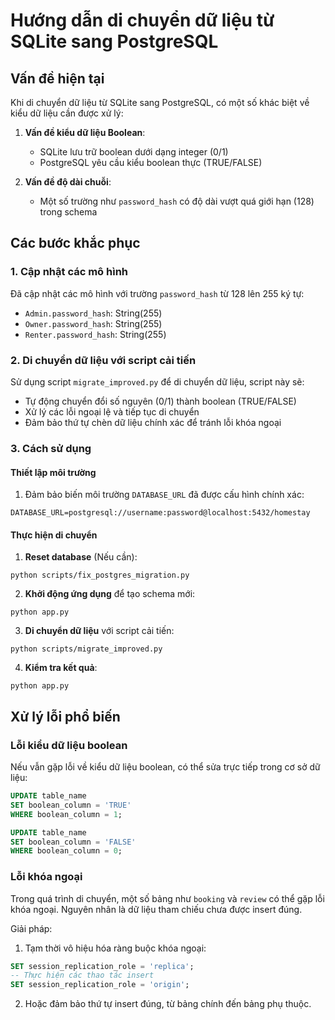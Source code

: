 # Hướng dẫn di chuyển dữ liệu từ SQLite sang PostgreSQL

## Vấn đề hiện tại
Khi di chuyển dữ liệu từ SQLite sang PostgreSQL, có một số khác biệt về kiểu dữ liệu cần được xử lý:

1. **Vấn đề kiểu dữ liệu Boolean**: 
   - SQLite lưu trữ boolean dưới dạng integer (0/1)
   - PostgreSQL yêu cầu kiểu boolean thực (TRUE/FALSE)

2. **Vấn đề độ dài chuỗi**:
   - Một số trường như `password_hash` có độ dài vượt quá giới hạn (128) trong schema

## Các bước khắc phục

### 1. Cập nhật các mô hình
Đã cập nhật các mô hình với trường `password_hash` từ 128 lên 255 ký tự:
- `Admin.password_hash`: String(255)
- `Owner.password_hash`: String(255)
- `Renter.password_hash`: String(255)

### 2. Di chuyển dữ liệu với script cải tiến
Sử dụng script `migrate_improved.py` để di chuyển dữ liệu, script này sẽ:
- Tự động chuyển đổi số nguyên (0/1) thành boolean (TRUE/FALSE)
- Xử lý các lỗi ngoại lệ và tiếp tục di chuyển
- Đảm bảo thứ tự chèn dữ liệu chính xác để tránh lỗi khóa ngoại

### 3. Cách sử dụng

#### Thiết lập môi trường
1. Đảm bảo biến môi trường `DATABASE_URL` đã được cấu hình chính xác:
```
DATABASE_URL=postgresql://username:password@localhost:5432/homestay
```

#### Thực hiện di chuyển
1. **Reset database** (Nếu cần):
```
python scripts/fix_postgres_migration.py
```

2. **Khởi động ứng dụng** để tạo schema mới:
```
python app.py
```

3. **Di chuyển dữ liệu** với script cải tiến:
```
python scripts/migrate_improved.py
```

4. **Kiểm tra kết quả**:
```
python app.py
```

## Xử lý lỗi phổ biến

### Lỗi kiểu dữ liệu boolean
Nếu vẫn gặp lỗi về kiểu dữ liệu boolean, có thể sửa trực tiếp trong cơ sở dữ liệu:

```sql
UPDATE table_name 
SET boolean_column = 'TRUE' 
WHERE boolean_column = 1;

UPDATE table_name 
SET boolean_column = 'FALSE' 
WHERE boolean_column = 0;
```

### Lỗi khóa ngoại
Trong quá trình di chuyển, một số bảng như `booking` và `review` có thể gặp lỗi khóa ngoại. Nguyên nhân là dữ liệu tham chiếu chưa được insert đúng.

Giải pháp:
1. Tạm thời vô hiệu hóa ràng buộc khóa ngoại:
```sql
SET session_replication_role = 'replica';
-- Thực hiện các thao tác insert
SET session_replication_role = 'origin';
```

2. Hoặc đảm bảo thứ tự insert đúng, từ bảng chính đến bảng phụ thuộc.

